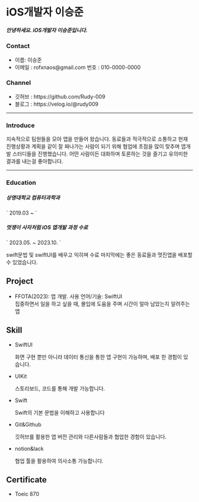 
<h1> iOS개발자 이승준</h1>

<h5>안녕하세요. iOS개발자 이승준입니다.</h5>

<h3>Contact</h3> 
<ul>
  <li>
    이름: 이승준
  </li>
  <li>
    이메일 : rofxnaos@gmail.com
    번호 : 010-0000-0000
  </li>
</ul>

<h3>Channel</h3> 
<ul>
  <li>깃허브 : https://github.com/Rudy-009
  </li>
  <li>블로그 : https://velog.io/@rudy009
  </li>
</ul>

---

<h3>Introduce</h3>
<p>
 지속적으로 팀원들을 모아 앱을 만들어 왔습니다. 동료들과 적극적으로 소통하고 현재 진행상황과 계획을 같이 잘 짜나가는 사람이 되기 위해 협업에 초점을 많이 맞추며 앱개발 스터디들을 진행했습니다. 어떤 사람이든 대화하며 토론하는 것을 즐기고 유의미한 결과를 내는걸 좋아합니다.
</p>

---

<h3>Education</h3> 

<h5> 상명대학교 컴퓨터과학과</h5>
` 2019.03 ~ `

<h5>멋쟁이 사자처럼  iOS 앱개발 과정 수료</h5>
` 2023.05. ~ 2023.10. `
<p>swift문법 및 swiftUI를 배우고 익히며 수료 마지막에는 좋은 동료들과 멋진앱을 배포할 수 있었습니다. </p>

<h2>Project</h2> 
<ul>
  <li>
    FFOTA(2023): 앱 개발. 사용 언어/기술: SwiftUI<br>
    집중하면서 일을 하고 싶을 때, 몰입에 도움을 주며 시간이 얼마 남았는지 알려주는 앱
  </li>
</ul>


<h2>Skill</h2> 
<ul>
  <li>SwiftUI</li>
  <p>화면 구현 뿐만 아니라 데이터 통신을 통한 앱 구현이 가능하며, 배포 한 경험이 있습니다. 
 </p>
  <li>UIKit</li>
  <p>스토리보드, 코드를 통해 개발 가능합니다.</p>
  <li>Swift</li>
  <p>Swift의 기본 문법을 이해하고 사용합니다</p>
  <li>Git&Github</li>
  <p>깃허브를 활용한 앱 버전 관리와 다른사람들과 협업한 경험이 있습니다.</p>
  <li>notion&lack</li>
  <p>협업 툴을 활용하여 의사소통 가능합니다.</p>
</ul>

<h2>Certificate</h2> 
<ul>
  <li>Toeic 870</li>

